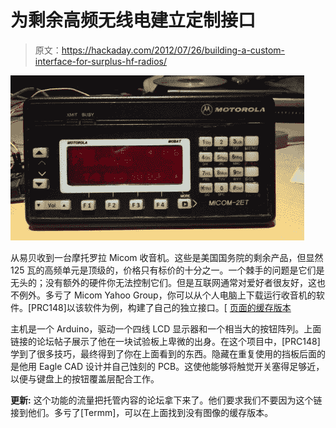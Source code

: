 # 为剩余高频无线电建立定制接口

> 原文：<https://hackaday.com/2012/07/26/building-a-custom-interface-for-surplus-hf-radios/>

![](img/81d912dd7fcef59d8f2fdccc1f0359e0.png "custom-hf-radio-interface")

从易贝收到一台摩托罗拉 Micom 收音机。这些是美国国务院的剩余产品，但显然 125 瓦的高频单元是顶级的，价格只有标价的十分之一。一个棘手的问题是它们是无头的；没有额外的硬件你无法控制它们。但是互联网通常对爱好者很友好，这也不例外。多亏了 Micom Yahoo Group，你可以从个人电脑上下载运行收音机的软件。[PRC148]以该软件为例，构建了自己的独立接口。[ [页面的缓存版本](http://webcache.googleusercontent.com/search?q=cache:vIlDTn0TGTMJ:www.p25.ca/archive/index.php/t-399.html)

主机是一个 Arduino，驱动一个四线 LCD 显示器和一个相当大的按钮阵列。上面链接的论坛帖子展示了他在一块试验板上卑微的出身。在这个项目中，[PRC148]学到了很多技巧，最终得到了你在上面看到的东西。隐藏在重复使用的挡板后面的是他用 Eagle CAD 设计并自己蚀刻的 PCB。这使他能够将触觉开关塞得足够近，以便与键盘上的按钮覆盖层配合工作。

**更新:** 这个功能的流量把托管内容的论坛拿下来了。他们要求我们不要因为这个链接到他们。多亏了[Termm]，可以在上面找到没有图像的缓存版本。